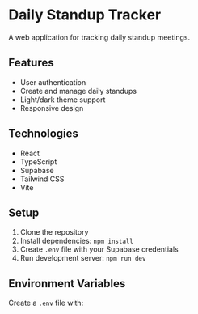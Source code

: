 # Daily Standup Tracker

A web application for tracking daily standup meetings.

## Features
- User authentication
- Create and manage daily standups
- Light/dark theme support
- Responsive design

## Technologies
- React
- TypeScript
- Supabase
- Tailwind CSS
- Vite

## Setup
1. Clone the repository
2. Install dependencies: `npm install`
3. Create `.env` file with your Supabase credentials
4. Run development server: `npm run dev`

## Environment Variables
Create a `.env` file with:
